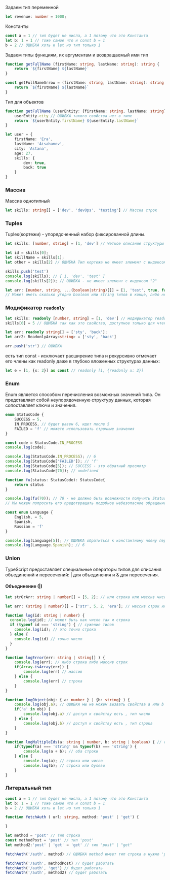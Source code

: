 Задаем тип переменной 
```ts 
let revenue: number = 1000;
```

Константы
```ts 
const a = 1 // тип будет не числа, а 1 потому что это Константа
let b: 1 = 1 // тоже самое что и const b = 1
b = 2 // ОШИБКА хоть и let но тип только 1
```

Задаем типы функциям, их аргументам и возвращаемый ими тип
```ts
function getFullName (firstName: string, lastName: string): string {
    return `${firstName} ${lastName}`
}

const getFullNameArrow = (firstName: string, lastName: string): string => {
    return `${firstName} ${lastName}`
}
```

Тип для объектов
```ts
function getFullName (userEntity: {firstName: string, lastName: string}): string {
    userEntity.city // ОШИБКА такого свойства нет в типе
    return `${userEntity.firstName} ${userEntity.lastName}`
}

let user = {
    firstName: 'Era',
    lastName: 'Aisahanov',
    city: 'Astana',
    age: 27,
    skills: {
        dev: true,
        back: true
    }
}
```
### Массив
Массив однотипный
```ts 
let skills: string[] = ['dev', 'devOps', 'testing'] // Массив строк
```
### Tuples
Tuples(кортежи) -  упорядоченный набор фиксированной длины.
```ts 
let skills: [number, string] = [1, 'dev'] // Четкое описание структуры массива

let id = skills[0];
let skillName = skills[1];
let other = skills[2] // ОШИБКА Тип кортежа не имеет элемент с индексом "2"

skills.push('test')
console.log(skills); // [ 1, 'dev', 'test' ]
console.log(skills[2]); // ОШИБКА - не имеет элемент с индексом "2"
```
```ts 
let arr: [number, string, ...(boolean|string)[]] = [1, 'test', true, false, 'ea' ] 
// Может иметь сколько угодно boolean или string типов в конце, либо не иметь вообще - это spread синтаксис
```

### Модификатор `readonly`
```ts 
let skills: readonly [number, string] = [1, 'dev'] // модификатор readonly
skills[0] = 5 // ОШИБКА так как это свойство, доступное только для чтения

let arr: readonly string[] = ['sty', 'back'];
let arr2: ReadonlyArray<string> = ['sty', 'back']

arr.push('str') // ОШИБКА
```
есть тип const - исключает расширение типа и рекурсивно отмечает его члены как readonly даже в глубоко вложенных структурах данных:
```TypeScript
let e = [1, {x: 2}] as const // readonly [1, {readonly x: 2}]
```

### Enum
Enum является способом перечисления возможных значений типа. Он представляет собой неупорядоченную структуру данных, которая сопоставляет ключи и значения.
```ts 
enum StatusCode {
    SUCCESS = 5, 
    IN_PROCESS, // будет равен 6, идет после 5
    FAILED = 'f' // можете использовать строчные значения 
}

const code = StatusCode.IN_PROCESS
console.log(code);

console.log(StatusCode.IN_PROCESS); // 6
console.log(StatusCode['FAILED']); // 'f'
console.log(StatusCode[5]); // SUCCESS - это обратный просмотр
console.log(StatusCode[70]); // undefined

function fu(status: StatusCode): StatusCode{
    return status
}

console.log(fu(70)); // 70 - не должно быть возможности получить StatusCode[70], но TypeScript вас не останавливает. 
// Мы можем попросить его предотвращать подобное небезопасное обращение с помощью const enum

const enum Language {
    English, = 5, 
    Spanish,
    Russian = 'f'
}

console.log(Language[5]); // ОШИБКА обратиться к константному члену перечисления можно только с помощью строчного литерала.
console.log(Language.Spanish); // 6
```

### Union
TypeScript предоставляет специальные операторы типов для описания объединений и пересечений: | для объединения и & для пересечения.
#### Объединение (|)
```ts 
let strOrArr: string | number[] = [5, 2]; // или строка или массив чисел

let arr: (string | number)[] = ['str', 5, 2, 'era']; // массив строк или чисел или того и другого

function log(id: string | number) {
  console.log(id); // может быть как число так и строка
  if (typeof id === 'string') { // сужение типов
    console.log(id); // это точно строка 
  } else {
    console.log(id) // точно число
  }
}

function logError(err: string | string[] ) {
    console.log(err); // либо строка либо массив строк
    if(Array.isArray(err)) {
        console.log(err) // массив
    } else {
        console.log(err) // строка
    }
}

function logObject(obj: { a: number } | {b: string} ) {
    console.log(obj.a); // ОШИБКА мы не можем вызвать свойства a или b так как не известно кто из них будет и тут Явно нужно делать сужение
    if('a' in obj) {
        console.log(obj.a) // доступ к свойству есть , тип число
    } else {
        console.log(obj.b) // доступ к свойству есть , тип строка
    }
}

function logMultipleIds(a: string | number, b: string | boolean) { // есть общий тип строка
    if(typeof(a) === 'string' && typeof(b) === 'string') {
        console.log(a + b); // оба строки
    } else {
        console.log(a); // строка или число 
        console.log(b); // строка или булево
    }
}
```

### Литеральный тип
```ts 
const a = 1 // тип будет не числа, а 1 потому что это Константа
let b: 1 = 1 // тоже самое что и const b = 1
b = 2 // ОШИБКА хоть и let но тип только 1

function fetchAuth ( url: string, method: 'post' | 'get') {

}

let method = 'post' // тип строка 
const methodPost = 'post' // тип 'post'
let method2:'post' | 'get' = 'get' // тип "post" | "get"

fetchAuth('/auth', method) // ОШИБКА method имеет тип строка а нужно 'post' или 'get' 

fetchAuth('/auth', methodPost) // будет работать 
fetchAuth('/auth', 'get') // будет работать 
fetchAuth('/auth', method2) // будет работать 
```